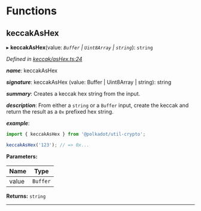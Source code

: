 

# Functions

<a id="keccakashex"></a>

##  keccakAsHex

▸ **keccakAsHex**(value: *`Buffer` | `Uint8Array` | `string`*): `string`

*Defined in [keccak/asHex.ts:24](https://github.com/polkadot-js/common/blob/294c255/packages/util-crypto/src/keccak/asHex.ts#L24)*

*__name__*: keccakAsHex

*__signature__*: keccakAsHex (value: Buffer | Uint8Array | string): string

*__summary__*: Creates a keccak hex string from the input.

*__description__*: From either a `string` or a `Buffer` input, create the keccak and return the result as a `0x` prefixed hex string.

*__example__*:   

```javascript
import { keccakAsHex } from '@polkadot/util-crypto';

keccakAsHex('123'); // => 0x...
```

**Parameters:**

| Name | Type |
| ------ | ------ |
| value | `Buffer` | `Uint8Array` | `string` |

**Returns:** `string`

___

